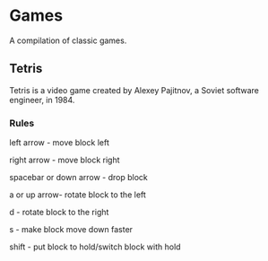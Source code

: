 # Games
A compilation of classic games.

## Tetris
Tetris is a video game created by Alexey Pajitnov, a Soviet software engineer, in 1984.

### Rules
left arrow - move block left

right arrow - move block right

spacebar or down arrow - drop block

a or up arrow- rotate block to the left

d - rotate block to the right

s - make block move down faster

shift - put block to hold/switch block with hold

